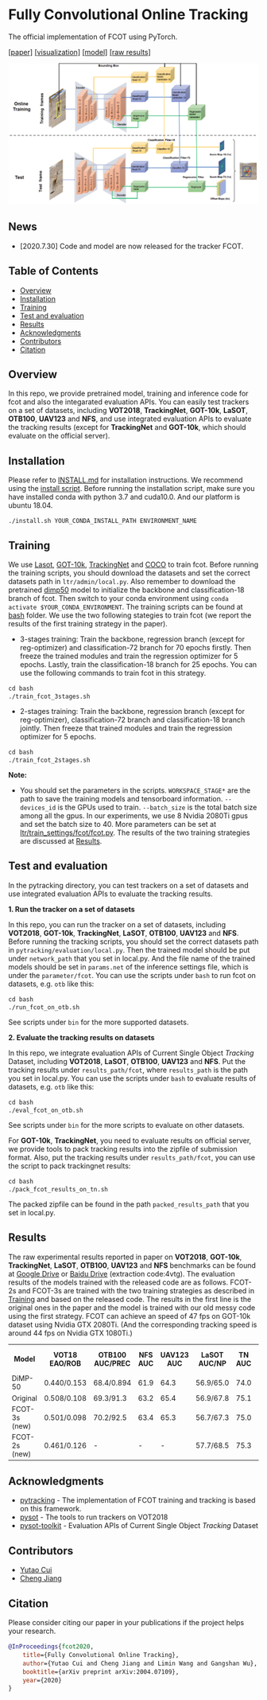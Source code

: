 # Fully Convolutional Online Tracking
The official implementation of FCOT using PyTorch. 

[[paper]](https://arxiv.org/abs/2004.07109) 
[[visualization]](https://drive.google.com/drive/folders/1VAvBDRqI4AB9uciwesKt9JDcYPg6ZMVJ?usp=sharing)
[[model]](https://drive.google.com/drive/folders/1-TKOF4sKzUUb6C6XfM-rDjrBoEFhovEf?usp=sharing)
[[raw results]](https://drive.google.com/drive/folders/1OiRNtDHlct_e_SZBYqjrU4VhzFi7Zdoz?usp=sharing)

![fcot](architecture.png)

## News  
* [2020.7.30] Code and model are now released for the tracker FCOT.

## Table of Contents

* [Overview](#overview)
* [Installation](#installation)
* [Training](#training)
* [Test and evaluation](#test-and-evaluation)
* [Results](#results)
* [Acknowledgments](#acknowledgments)
* [Contributors](#Contributors)
* [Citation](#Citation)

## Overview
In this repo, we provide pretrained model, training and inference code for fcot and also the integarated evaluation APIs.
You can easily test trackers on a set of datasets, including **VOT2018**, **TrackingNet**, **GOT-10k**, **LaSOT**, **OTB100**, **UAV123** and **NFS**, 
and use integrated evaluation APIs to evaluate the tracking results (except for **TrackingNet** and **GOT-10k**, which should evaluate on the official server).  


## Installation
Please refer to [INSTALL.md](INSTALL.md) for installation instructions.
We recommend using the [install script](install.sh). Before running the installation script,
make sure you have installed conda with python 3.7 and cuda10.0. And our platform is ubuntu 18.04.
```
./install.sh YOUR_CONDA_INSTALL_PATH ENVIRONMENT_NAME
```

## Training
We use [Lasot](https://cis.temple.edu/lasot/), [GOT-10k](http://got-10k.aitestunion.com), [TrackingNet](https://tracking-net.org) 
and [COCO](http://cocodataset.org/#home) to train fcot. 
Before running the training scripts, you should download the datasets and set the correct datasets path in `ltr/admin/local.py`. 
Also remember to download the pretrained [dimp50](https://drive.google.com/file/d/14zFM14cjJY-D_OFsLDlF1fX5XrSXGBQV/view?usp=sharing) 
model to initialize the backbone and classification-18 branch of fcot. 
Then switch to your conda environment using `conda activate $YOUR_CONDA_ENVIRONMENT`.
The training scripts can be found at [bash](bash) folder. 
 We use the two following stategies to train fcot (we report the results of the first training strategy in the paper).

* 3-stages training: Train the backbone, regression branch (except for reg-optimizer) and classification-72 branch for 70 epochs firstly.
Then freeze the trained modules and train the regression optimizer for 5 epochs. Lastly, train the classification-18 branch for 25 epochs. 
You can use the following commands to train fcot in this strategy. 
```
cd bash
./train_fcot_3stages.sh
```
* 2-stages training: Train the backbone, regression branch (except for reg-optimizer), classification-72 branch and classification-18 branch jointly.
Then freeze that trained modules and train the regression optimizer for 5 epochs.
```
cd bash
./train_fcot_2stages.sh
```
**Note:**   
- You should set the parameters in the scripts. `WORKSPACE_STAGE*` are the path to save the training models and tensorboard information. 
`--devices_id` is the GPUs used to train. `--batch_size` is the total batch size among all the gpus. In our experiments, we use 8 Nvidia 2080Ti gpus 
and set the batch size to 40. More parameters can be set at [ltr/train_settings/fcot/fcot.py](ltr/train_settings/fcot/fcot.py).
The results of the two training strategies are discussed at [Results](#results).

## Test and evaluation
In the pytracking directory, you can test trackers on a set of datasets and use integrated evaluation APIs to evaluate the tracking results. 

**1. Run the tracker on a set of datasets**

In this repo, you can run the tracker on a set of datasets, including **VOT2018**, **GOT-10k**, **TrackingNet**, **LaSOT**, **OTB100**, **UAV123** and **NFS**. Before running the tracking scripts, you should set the correct datasets path in `pytracking/evaluation/local.py`. Then the trained model should be put under `network_path` that you set in local.py. And the file name of the trained models should be set in `params.net` of the inference settings file, which is under the  `parameter/fcot`.  You can use the scripts under `bash` to run fcot on datasets, e.g. `otb` like this:

```
cd bash
./run_fcot_on_otb.sh
```

See scripts under `bin` for the more supported datasets.

**2. Evaluate the tracking results on datasets**

In this repo, we integrate evaluation APIs of Current Single Object *Tracking* Dataset, including **VOT2018**, **LaSOT**, **OTB100**, **UAV123** and **NFS**. Put the tracking results under `results_path/fcot`, where `results_path` is the path you set in local.py. You can use the scripts under `bash` to evaluate results of datasets, e.g. `otb` like this:

```
cd bash
./eval_fcot_on_otb.sh
```

See scripts under `bin` for the more scripts to evaluate on other datasets.

For **GOT-10k**, **TrackingNet**, you need to evaluate results on official server, we provide tools to pack tracking results into the zipfile of submission format. Also, put the tracking results under `results_path/fcot`, you can use the script to pack trackingnet results:

```
cd bash
./pack_fcot_results_on_tn.sh
```

The packed zipfile can be found in the path `packed_results_path` that you set in local.py.

## Results
The raw experimental results reported in paper on **VOT2018**, **GOT-10k**, **TrackingNet**, **LaSOT**, **OTB100**, **UAV123** and **NFS** benchmarks can be found at 
[Google Drive](https://drive.google.com/drive/folders/1OiRNtDHlct_e_SZBYqjrU4VhzFi7Zdoz?usp=sharing)
 or [Baidu Drive](https://pan.baidu.com/s/1fvH28BunWTvkCrnagR4GaA) (extraction code:4vtg).
 The evaluation results of the models trained with the released code are as follows. FCOT-2s and FCOT-3s are trained with
 the two training strategies as described in [Training](#training) and based on the released code. 
 The results in the first line is the original ones in the paper and the model is trained with our old messy code using the first strategy.
 FCOT can achieve an speed of 47 fps on GOT-10k dataset using Nvidia GTX 2080Ti. (And the corresponding tracking speed is around 44 fps on Nvidia GTX 1080Ti.)

<table>
  <tr>
    <th>Model</th>
    <th>VOT18<br>EAO/ROB</th>
    <th>OTB100<br>AUC/PREC</th>
    <th>NFS<br>AUC</th>
    <th>UAV123<br>AUC</th>
    <th>LaSOT<br>AUC/NP</th>
    <th>TN<br>AUC</th>
    <th>GOT-10k<br>AO</th>
  </tr>
  <tr>
    <td>DiMP-50</td>
    <td>0.440/0.153</td>
    <td>68.4/0.894</td>
    <td>61.9</td>
    <td>64.3</td>
    <td>56.9/65.0</td>
    <td>74.0</td>
    <td>61.1</td>
  </tr>
  <tr>
    <td>Original</td>
    <td>0.508/0.108</td>
    <td>69.3/91.3</td>
    <td>63.2</td>
    <td>65.4</td>
    <td>56.9/67.8</td>
    <td>75.1</td>
    <td>64.0</td>
  </tr>
  <tr>
    <td>FCOT-3s (new)</td>
    <td>0.501/0.098</td>
    <td>70.2/92.5</td>
    <td>63.4</td>
    <td>65.3</td>
    <td>56.7/67.3</td>
    <td>75.0</td>
    <td>-</td>
  </tr>
  <tr>
    <td>FCOT-2s (new)</td>
    <td>0.461/0.126</td>
    <td>-</td>
    <td>-</td>
    <td>-</td>
    <td>57.7/68.5</td>
    <td>75.3</td>
    <td>-</td>
  </tr>

</table>


## Acknowledgments

* [pytracking](https://github.com/visionml/pytracking) - The implementation of FCOT training and tracking is based on this framework. 
* [pysot](https://github.com/STVIR/pysot) - The tools to run trackers on VOT2018
* [pysot-toolkit](https://github.com/StrangerZhang/pysot-toolkit) - Evaluation APIs of Current Single Object *Tracking* Dataset

## Contributors

* [Yutao Cui](https://github.com/yutaocui)  
* [Cheng Jiang](https://github.com/jcaha)

## Citation
Please consider citing our paper in your publications if the project helps your research.
```bibtex
@InProceedings{fcot2020,
    title={Fully Convolutional Online Tracking},
    author={Yutao Cui and Cheng Jiang and Limin Wang and Gangshan Wu},
    booktitle={arXiv preprint arXiv:2004.07109},
    year={2020}
}
```
